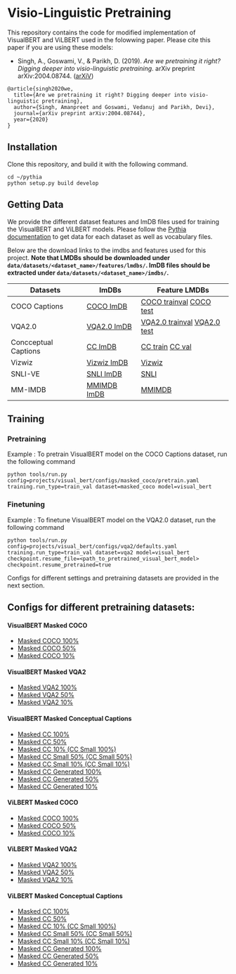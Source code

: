 # Visio-Linguistic Pretraining

This repository contains the code for modified implementation of VisualBERT and ViLBERT used in the folowwing paper. Please cite this paper if you are using these models:

* Singh, A., Goswami, V., & Parikh, D. (2019). *Are we pretraining it right? Digging deeper into visio-linguistic pretraining*. arXiv preprint arXiv:2004.08744. ([arXiV](https://arxiv.org/abs/2004.08744))
```
@article{singh2020we,
  title={Are we pretraining it right? Digging deeper into visio-linguistic pretraining},
  author={Singh, Amanpreet and Goswami, Vedanuj and Parikh, Devi},
  journal={arXiv preprint arXiv:2004.08744},
  year={2020}
}
```

## Installation

Clone this repository, and build it with the following command.
```
cd ~/pythia
python setup.py build develop
```

## Getting Data

We provide the different dataset features and ImDB files used for training the VisualBERT and ViLBERT models. Please follow the [Pythia documentation](https://learnpythia.readthedocs.io/en/latest/tutorials/quickstart.html#getting-data) to get data for each dataset as well as vocabulary files.

Below are the download links to the imdbs and features used for this project. **Note that LMDBs should be downloaded under `data/datasets/<dataset_name>/features/lmdbs/`. ImDB files should be extracted under `data/datasets/<dataset_name>/imdbs/`.**


| Datasets      | ImDBs | Feature LMDBs |
|--------------|----------|-------------------------------|
| COCO Captions     | [COCO ImDB](https://dl.fbaipublicfiles.com/pythia/data/datasets/coco/imdbs/coco_captions.tar.gz) | [COCO trainval](https://dl.fbaipublicfiles.com/pythia/data/datasets/coco/features/lmdbs/coco_trainval2014.lmdb) [COCO test](https://dl.fbaipublicfiles.com/pythia/data/datasets/coco/features/lmdbs/coco_test2015.lmdb) |
| VQA2.0      | [VQA2.0 ImDB](https://dl.fbaipublicfiles.com/pythia/data/datasets/vqa2/imdbs/vqa2.tar.gz) | [VQA2.0 trainval](https://dl.fbaipublicfiles.com/pythia/data/datasets/coco/features/lmdbs/coco_trainval2014.lmdb) [VQA2.0 test](https://dl.fbaipublicfiles.com/pythia/data/datasets/coco/features/lmdbs/coco_test2015.lmdb) |
| Concceptual Captions      | [CC ImDB](https://dl.fbaipublicfiles.com/pythia/data/datasets/cc/imdbs/cc_captions.tar.gz) | [CC train](https://dl.fbaipublicfiles.com/pythia/data/datasets/cc/features/lmdbs/cc_train.lmdb) [CC val](https://dl.fbaipublicfiles.com/pythia/data/datasets/cc/features/lmdbs/cc_val.lmdb) |
| Vizwiz      | [Vizwiz ImDB](https://dl.fbaipublicfiles.com/pythia/data/datasets/vizwiz/imdbs/vizwiz.tar.gz) | [Vizwiz](https://dl.fbaipublicfiles.com/pythia/data/datasets/vizwiz/features/lmdbs/vizwiz.lmdb) |
| SNLI-VE      | [SNLI ImDB](https://dl.fbaipublicfiles.com/pythia/data/datasets/visual_entailment/imdbs/visual_entailment.tar.gz) | [SNLI](https://dl.fbaipublicfiles.com/pythia/data/datasets/visual_entailment/features/lmdbs/flickr30k.lmdb) |
| MM-IMDB      | [MMIMDB ImDB](https://dl.fbaipublicfiles.com/pythia/data/datasets/mmimdb/imdbs/mmimdb.tar.gz) | [MMIMDB](https://dl.fbaipublicfiles.com/pythia/data/datasets/mmimdb/features/lmdbs/mmimdb.lmdb) |




## Training

### Pretraining

Example : To pretrain VisualBERT model on the COCO Captions dataset, run the following command
```
python tools/run.py config=projects/visual_bert/configs/masked_coco/pretrain.yaml training.run_type=train_val dataset=masked_coco model=visual_bert
```

### Finetuning

Example : To finetune VisualBERT model on the VQA2.0 dataset, run the following command
```
python tools/run.py config=projects/visual_bert/configs/vqa2/defaults.yaml training.run_type=train_val dataset=vqa2 model=visual_bert checkpoint.resume_file=<path_to_pretrained_visual_bert_model> checkpoint.resume_pretrained=true
```

Configs for different settings and pretraining datasets are provided in the next section.

## Configs for different pretraining datasets:

#### VisualBERT Masked COCO

- [Masked COCO 100%](projects/visual_bert/configs/masked_coco/pretrain.yaml)
- [Masked COCO 50%](projects/pretrain_vl_right/configs/visual_bert/masked_coco/fifty_pc.yaml)
- [Masked COCO 10%](projects/pretrain_vl_right/configs/visual_bert/masked_coco/ten_pc.yaml)

#### VisualBERT Masked VQA2

- [Masked VQA2 100%](projects/visual_bert/configs/masked_vqa2/pretrain.yaml)
- [Masked VQA2 50%](projects/pretrain_vl_right/configs/visual_bert/masked_vqa2/fifty_pc.yaml)
- [Masked VQA2 10%](projects/pretrain_vl_right/configs/visual_bert/masked_vqa2/ten_pc.yaml)

#### VisualBERT Masked Conceptual Captions

- [Masked CC 100%](projects/visual_bert/configs/masked_conceptual_captions/pretrain.yaml)
- [Masked CC 50%](projects/pretrain_vl_right/configs/visual_bert/masked_conceptual_captions/half.yaml)
- [Masked CC 10% (CC Small 100%)](projects/pretrain_vl_right/configs/visual_bert/masked_conceptual_captions/small.yaml)
- [Masked CC Small 50% (CC Small 50%)](projects/pretrain_vl_right/configs/visual_bert/masked_conceptual_captions/small_fifty_pc.yaml)
- [Masked CC Small 10% (CC Small 10%)](projects/pretrain_vl_right/configs/visual_bert/masked_conceptual_captions/small_fifty_pc.yaml)
- [Masked CC Generated 100%](projects/pretrain_vl_right/configs/visual_bert/masked_conceptual_captions/full_coco_generated.yaml)
- [Masked CC Generated 50%](projects/pretrain_vl_right/configs/visual_bert/masked_conceptual_captions/half_coco_generated.yaml)
- [Masked CC Generated 10%](projects/pretrain_vl_right/configs/visual_bert/masked_conceptual_captions/small_coco_generated.yaml)

#### ViLBERT Masked COCO

- [Masked COCO 100%](projects/vilbert/configs/masked_coco/pretrain.yaml)
- [Masked COCO 50%](projects/pretrain_vl_right/configs/vilbert/masked_coco/fifty_pc.yaml)
- [Masked COCO 10%](projects/pretrain_vl_right/configs/vilbert/masked_coco/ten_pc.yaml)

#### ViLBERT Masked VQA2

- [Masked VQA2 100%](projects/vilbert/configs/masked_vqa2/pretrain.yaml)
- [Masked VQA2 50%](projects/pretrain_vl_right/configs/vilbert/masked_vqa2/fifty_pc.yaml)
- [Masked VQA2 10%](projects/pretrain_vl_right/configs/vilbert/masked_vqa2/ten_pc.yaml)

#### ViLBERT Masked Conceptual Captions

- [Masked CC 100%](projects/vilbert/configs/masked_conceptual_captions/pretrain.yaml)
- [Masked CC 50%](projects/pretrain_vl_right/configs/vilbert/masked_conceptual_captions/half.yaml)
- [Masked CC 10% (CC Small 100%)](projects/pretrain_vl_right/configs/vilbert/masked_conceptual_captions/small.yaml)
- [Masked CC Small 50% (CC Small 50%)](projects/pretrain_vl_right/configs/vilbert/masked_conceptual_captions/small_fifty_pc.yaml)
- [Masked CC Small 10% (CC Small 10%)](projects/pretrain_vl_right/configs/vilbert/masked_conceptual_captions/small_fifty_pc.yaml)
- [Masked CC Generated 100%](projects/pretrain_vl_right/configs/vilbert/masked_conceptual_captions/full_coco_generated.yaml)
- [Masked CC Generated 50%](projects/pretrain_vl_right/configs/vilbert/masked_conceptual_captions/half_coco_generated.yaml)
- [Masked CC Generated 10%](projects/pretrain_vl_right/configs/vilbert/masked_conceptual_captions/small_coco_generated.yaml)
